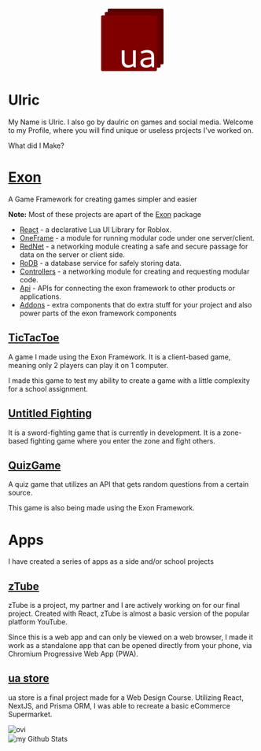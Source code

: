 <p align="center">
  <img src="./logo.png" alt="logo" />
</p>


# Ulric
My Name is Ulric. I also go by daulric on games and social media. Welcome to my Profile, where you will find unique or useless projects I've worked on.

What did I Make?

# **__[Exon](https://github.com/daulric/exon)__**
A Game Framework for creating games simpler and easier

__**Note:**__ Most of these projects are apart of the [Exon](https://github.com/daulric/exon) package
- [React](https://github.com/daulric/exon/tree/main/react) - a declarative Lua UI Library for Roblox.
- [OneFrame](https://github.com/daulric/exon/tree/main/oneframe) - a module for running modular code under one server/client.
- [RedNet](https://github.com/daulric/exon/tree/main/rednet) - a networking module creating a safe and secure passage for data on the server or client side.
- [RoDB](https://github.com/daulric/exon/tree/main/rodb) - a database service for safely storing data.
- [Controllers](https://github.com/daulric/exon/tree/main/controllers) - a networking module for creating and requesting modular code.
- [Api](https://github.com/daulric/exon/tree/main/api) - APIs for connecting the exon framework to other products or applications.
- [Addons](https://github.com/daulric/exon/tree/man/addons) - extra components that do extra stuff for your project and also power parts of the exon framework components
 
## [TicTacToe](https://github.com/daulric/tictactoe)
A game I made using the Exon Framework. It is a client-based game, meaning only 2 players can play it on 1 computer.

I made this game to test my ability to create a game with a little complexity for a school assignment.

## [Untitled Fighting](https://github.com/daulric/Untitled-Fighting)
It is a sword-fighting game that is currently in development. It is a zone-based fighting game where you enter the zone and fight others.

## [QuizGame](https://github.com/daulric/QuizGameRoblox)
A quiz game that utilizes an API that gets random questions from a certain source.

This game is also being made using the Exon Framework.

# **__Apps__**
I have created a series of apps as a side and/or school projects

## **[zTube](https://github.com/daulric/ztube)**
zTube is a project, my partner and I are actively working on for our final project. Created with React, zTube is almost a basic version of the popular platform YouTube.

Since this is a web app and can only be viewed on a web browser, I made it work as a standalone app that can be opened directly from your phone, via Chromium Progressive Web App (PWA).

## **[ua store](https://github.com/daulric/College/tree/Year-2-Semester-1/Web%20Design/Final%20Website%20Assignment)**
ua store is a final project made for a Web Design Course. Utilizing React, NextJS, and Prisma ORM, I was able to recreate a basic eCommerce Supermarket.

<img src="https://github-readme-stats.vercel.app/api/top-langs?username=daulric&show_icons=true&locale=en&layout=compact&theme=chartreuse-dark" alt="ovi" />
<br />
<img align="center" src="https://github-readme-stats.vercel.app/api?username=daulric&include_all_commits=true&count_private=true&show_icons=true&line_height=20&title_color=2B5BBD&icon_color=1124BB&text_color=A1A1A1&bg_color=0,000000,130F40" alt="my Github Stats"/>
